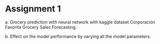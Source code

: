 # Assignment 1

a. Grocery prediction with neural network with kaggle dataset Corporación Favorita Grocery Sales Forecasting.

b. Effect on the model performance by varying all the model parameters.
